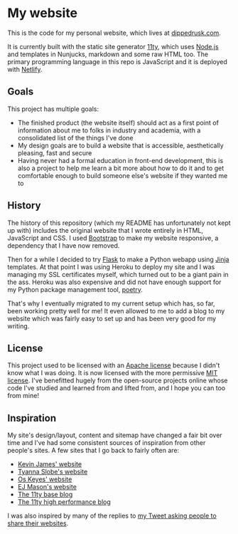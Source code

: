 # My website

This is the code for my personal website, which lives at [dippedrusk.com](https://dippedrusk.com/).

It is currently built with the static site generator [11ty](https://www.11ty.dev/), which uses [Node.js](https://nodejs.org/en/) and templates in Nunjucks, markdown and some raw HTML too. The primary programming language in this repo is JavaScript and it is deployed with [Netlify](https://www.netlify.com/).

## Goals

This project has multiple goals:

- The finished product (the website itself) should act as a first point of information about me to folks in industry and academia, with a consolidated list of the things I've done
- My design goals are to build a website that is accessible, aesthetically pleasing, fast and secure
- Having never had a formal education in front-end development, this is also a project to help me learn a bit more about how to do it and to get comfortable enough to build someone else's website if they wanted me to

## History

The history of this repository (which my README has unfortunately not kept up with) includes the original website that I wrote entirely in HTML, JavaScript and CSS. I used [Bootstrap](https://getbootstrap.com/) to make my website responsive, a dependency that I have now removed.

Then for a while I decided to try [Flask](https://flask.palletsprojects.com/en/2.0.x/) to make a Python webapp using [Jinja](https://www.palletsprojects.com/p/jinja/) templates. At that point I was using Heroku to deploy my site and I was managing my SSL certificates myself, which turned out to be a giant pain in the ass. Heroku was also expensive and did not have enough support for my Python package management tool, [poetry](https://python-poetry.org/).

That's why I eventually migrated to my current setup which has, so far, been working pretty well for me! It even allowed to me to add a blog to my website which was fairly easy to set up and has been very good for my writing.

## License

This project used to be licensed with an [Apache license](https://choosealicense.com/licenses/apache-2.0/) because I didn't know what I was doing. It is now licensed with the more permissive [MIT license](https://choosealicense.com/licenses/mit/). I've benefitted hugely from the open-source projects online whose code I've studied and learned from and lifted from, and I hope you can too from mine!

## Inspiration

My site's design/layout, content and sitemap have changed a fair bit over time and I've had some consistent sources of inspiration from other people's sites. A few sites that I go back to fairly often are:

- [Kevin James' website](https://thekev.in/)
- [Tyanna Slobe's website](https://www.tyslobe.com/)
- [Os Keyes' website](https://ironholds.org/)
- [EJ Mason's website](https://www.ejmason.com/)
- [The 11ty base blog](https://github.com/11ty/eleventy-base-blog)
- [The 11ty high performance blog](https://github.com/google/eleventy-high-performance-blog)

I was also inspired by many of the replies to [my Tweet asking people to share their websites](https://twitter.com/VasundharaNLP/status/1419362120953581569).

